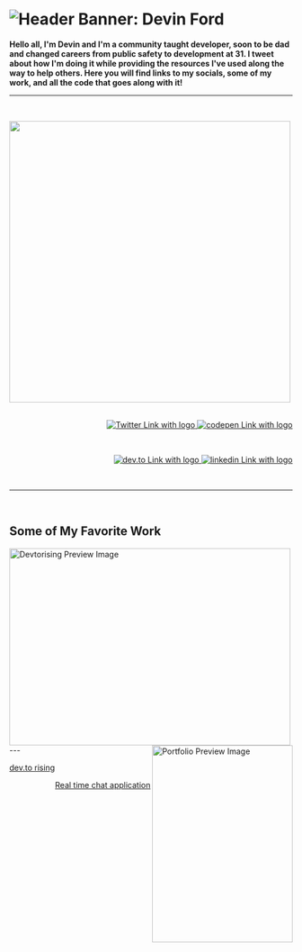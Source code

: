 # ![Header Banner: Devin Ford](https://i.imgur.com/6s3fSii.png)

**Hello all, I'm Devin and I'm a community taught developer, soon to be dad and changed careers from public safety to development at 31. I tweet about how I'm doing it while providing the resources I've used along the way to help others. Here you will find links to my socials, some of my work, and all the code that goes along with it!**

---

<br>

<p>
  <a href="https:/twitter.com/devindford"><img width="500" align='left' src="https://i.imgur.com/0lCN0e1.png"></a>
</p>
&nbsp;

<p align='right'>
<a href="https://twitter.com/intent/follow?screen_name=devindford">
  <img src="https://img.shields.io/twitter/follow/devindford?style=social" alt="Twitter Link with logo">
</a> 
<a href="https://codepen.io/devindford">
  <img src="https://img.shields.io/badge/CodePen-Follow-lightgrey?style=social&logo=CodePen" alt="codepen Link with logo">
</a> 
</p>  
&nbsp;

<p align='right'>
  <a href="https://dev.to/devindford">
  <img src="https://img.shields.io/badge/Blog%20on%20Dev.to-Follow-lightgrey?style=social&logo=dev.to" alt="dev.to Link with logo">
</a> 
<a href="https://linkedin.com/in/devindford">
  <img src="https://img.shields.io/badge/LinkedIn-Connect-blue?style=social&logo=LinkedIn" alt="linkedin Link with logo">
</a> 
</p>

<br>

---

<br>

## Some of My Favorite Work


<a href="https://devtorisiing.com">
  <img src="https://imgur.com/y3TEFrv.png" alt="Devtorising Preview Image" height="350" width="500">
</a>
 
  
<a href="https://chat.devinford.dev/">
  <img src="https://imgur.com/oCDMtNs.png" alt="Portfolio Preview Image" height="350" width="250" align="right">
</a> 

<br>
---

   <p align="left"> 
  <a href="https://devtorising.com">
  dev.to rising
  </a>
  </p>
  <p align="right">
  <a href="https://chat.devinford.dev/">
    Real time chat application
  </a>
  </p>

<!--
---

<p align='center'>
<img align='center' src="https://visitor-badge.glitch.me/badge?page_id=devindford.visitor-badge">
<p/>
-->
<!--
**devindford/devindford** is a ✨ _special_ ✨ repository because its `README.md` (this file) appears on your GitHub profile.

Here are some ideas to get you started:

- 🔭 I’m currently working on ...
- 🌱 I’m currently learning ...
- 👯 I’m looking to collaborate on ...
- 🤔 I’m looking for help with ...
- 💬 Ask me about ...
- 📫 How to reach me: ...
- 😄 Pronouns: ...
- ⚡ Fun fact: ...
-->
